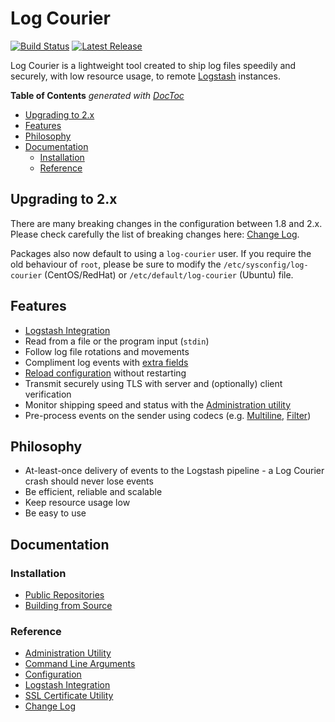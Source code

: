 # Log Courier

[![Build Status](https://img.shields.io/travis/driskell/log-courier/master.svg)](https://travis-ci.org/driskell/log-courier)
[![Latest Release](https://img.shields.io/github/release/driskell/log-courier.svg)](https://github.com/driskell/log-courier/releases/latest)

Log Courier is a lightweight tool created to ship log files speedily and
securely, with low resource usage, to remote [Logstash](http://logstash.net)
instances.

<!-- START doctoc generated TOC please keep comment here to allow auto update -->
<!-- DON'T EDIT THIS SECTION, INSTEAD RE-RUN doctoc TO UPDATE -->
**Table of Contents**  *generated with [DocToc](https://github.com/thlorenz/doctoc)*

- [Upgrading to 2.x](#upgrading-to-2x)
- [Features](#features)
- [Philosophy](#philosophy)
- [Documentation](#documentation)
  - [Installation](#installation)
  - [Reference](#reference)

<!-- END doctoc generated TOC please keep comment here to allow auto update -->

## Upgrading to 2.x

There are many breaking changes in the configuration between 1.8 and 2.x. Please
check carefully the list of breaking changes here:
[Change Log](CHANGELOG.md#200).

Packages also now default to using a `log-courier` user. If you require the old
behaviour of `root`, please be sure to modify the `/etc/sysconfig/log-courier`
(CentOS/RedHat) or `/etc/default/log-courier` (Ubuntu) file.

## Features

* [Logstash Integration](docs/LogstashIntegration.md)
* Read from a file or the program input (`stdin`)
* Follow log file rotations and movements
* Compliment log events with [extra fields](docs/Configuration.md#fields)
* [Reload configuration](docs/Configuration.md#reloading) without restarting
* Transmit securely using TLS with server and (optionally) client verification
* Monitor shipping speed and status with the
[Administration utility](docs/AdministrationUtility.md)
* Pre-process events on the sender using codecs
(e.g. [Multiline](docs/codecs/Multiline.md), [Filter](docs/codecs/Filter.md))

## Philosophy

* At-least-once delivery of events to the Logstash pipeline - a Log Courier
crash should never lose events
* Be efficient, reliable and scalable
* Keep resource usage low
* Be easy to use

## Documentation

### Installation

* [Public Repositories](docs/PublicRepositories.md)
* [Building from Source](docs/BuildingFromSource.md)

### Reference

* [Administration Utility](docs/AdministrationUtility.md)
* [Command Line Arguments](docs/CommandLineArguments.md)
* [Configuration](docs/Configuration.md)
* [Logstash Integration](docs/LogstashIntegration.md)
* [SSL Certificate Utility](docs/SSLCertificateUtility.md)
* [Change Log](CHANGELOG.md)
